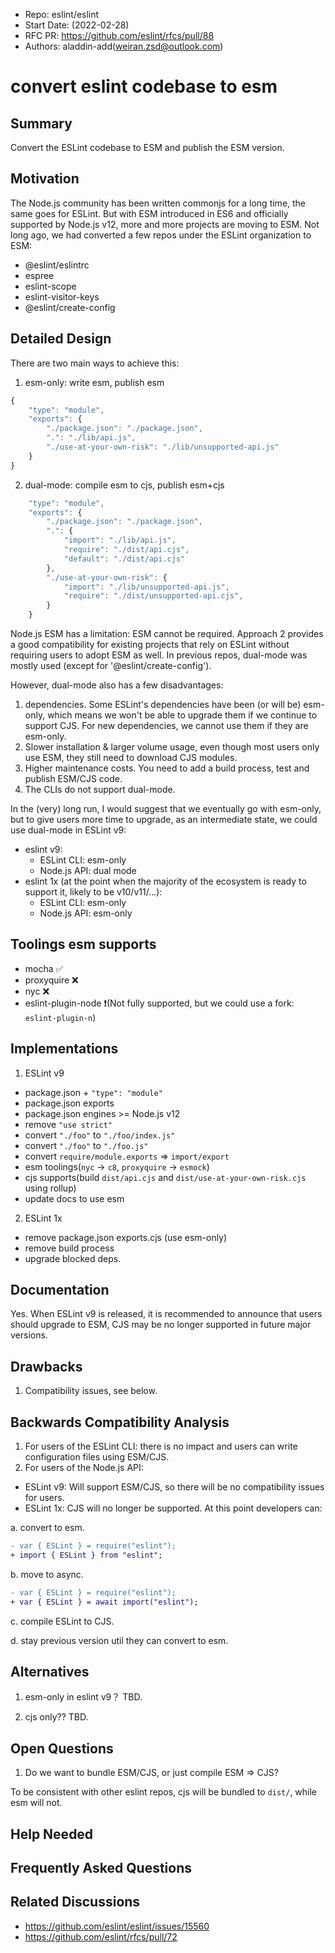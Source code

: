 - Repo: eslint/eslint
- Start Date: (2022-02-28)
- RFC PR: https://github.com/eslint/rfcs/pull/88
- Authors: aladdin-add(weiran.zsd@outlook.com)

# convert eslint codebase to esm

## Summary

<!-- One-paragraph explanation of the feature. -->
Convert the ESLint codebase to ESM and publish the ESM version.
## Motivation

<!-- Why are we doing this? What use cases does it support? What is the expected
outcome? -->
The Node.js community has been written commonjs for a long time, the same goes for ESLint. But with ESM introduced in ES6 and officially supported by Node.js v12, more and more projects are moving to ESM. Not long ago, we had converted a few repos under the ESLint organization to ESM:
* @eslint/eslintrc
* espree
* eslint-scope
* eslint-visitor-keys
* @eslint/create-config

## Detailed Design

<!--
   This is the bulk of the RFC.

   Explain the design with enough detail that someone familiar with ESLint
   can implement it by reading this document. Please get into specifics
   of your approach, corner cases, and examples of how the change will be
   used. Be sure to define any new terms in this section.
-->
There are two main ways to achieve this:
1. esm-only: write esm, publish esm
```js
{
    "type": "module",
    "exports": {
        "./package.json": "./package.json",
        ".": "./lib/api.js",
        "./use-at-your-own-risk": "./lib/unsupported-api.js"
    }
}
```
2. dual-mode: compile esm to cjs, publish esm+cjs
```js
    "type": "module",
    "exports": {
        "./package.json": "./package.json",
        ".": {
            "import": "./lib/api.js",
            "require": "./dist/api.cjs",
            "default": "./dist/api.cjs"
        },
        "./use-at-your-own-risk": {
            "import": "./lib/unsupported-api.js",
            "require": "./dist/unsupported-api.cjs",
        }
    }
```

Node.js ESM has a limitation: ESM cannot be required. Approach 2 provides a good compatibility for existing projects that rely on ESLint without requiring users to adopt ESM as well. In previous repos, dual-mode was mostly used (except for '@eslint/create-config').

However, dual-mode also has a few disadvantages:
1. dependencies. Some ESLint's dependencies have been (or will be) esm-only, which means we won't be able to upgrade them if we continue to support CJS. For new dependencies, we cannot use them if they are esm-only.
2. Slower installation & larger volume usage, even though most users only use ESM, they still need to download CJS modules.
3. Higher maintenance costs. You need to add a build process, test and publish ESM/CJS code.
4. The CLIs do not support dual-mode.

In the (very) long run, I would suggest that we eventually go with esm-only, but to give users more time to upgrade, as an intermediate state, we could use dual-mode in ESLint v9:

* eslint v9:
    - ESLint CLI: esm-only
    - Node.js API: dual mode
* eslint 1x (at the point when the majority of the ecosystem is ready to support it, likely to be v10/v11/...):
    - ESLint CLI: esm-only
    - Node.js API: esm-only

## Toolings esm supports

* mocha ✅
* proxyquire ❌
* nyc ❌
* eslint-plugin-node ❗️(Not fully supported, but we could use a fork: `eslint-plugin-n`)

## Implementations
1. ESLint v9
* package.json + `"type": "module"`
* package.json exports
* package.json engines >= Node.js v12
* remove `"use strict"`
* convert `"./foo"` to `"./foo/index.js"`
* convert `"./foo"` to `"./foo.js"`
* convert `require/module.exports` => `import/export`
* esm toolings(`nyc` -> `c8`, `proxyquire` -> `esmock`)
* cjs supports(build `dist/api.cjs` and `dist/use-at-your-own-risk.cjs` using rollup)
* update docs to use esm

2. ESLint 1x
* remove package.json exports.cjs (use esm-only)
* remove build process
* upgrade blocked deps.

## Documentation

<!--
    How will this RFC be documented? Does it need a formal announcement
    on the ESLint blog to explain the motivation?
-->
Yes. When ESLint v9 is released, it is recommended to announce that users should upgrade to ESM, CJS may be no longer supported in future major versions.

## Drawbacks

<!--
    Why should we *not* do this? Consider why adding this into ESLint
    might not benefit the project or the community. Attempt to think 
    about any opposing viewpoints that reviewers might bring up. 

    Any change has potential downsides, including increased maintenance
    burden, incompatibility with other tools, breaking existing user
    experience, etc. Try to identify as many potential problems with
    implementing this RFC as possible.
-->
1. Compatibility issues, see below.

## Backwards Compatibility Analysis

<!--
    How does this change affect existing ESLint users? Will any behavior
    change for them? If so, how are you going to minimize the disruption
    to existing users?
-->

1. For users of the ESLint CLI: there is no impact and users can write configuration files using ESM/CJS.
2. For users of the Node.js API:
* ESLint v9: Will support ESM/CJS, so there will be no compatibility issues for users.
* ESLint 1x: CJS will no longer be supported. At this point developers can:

a. convert to esm.
```diff
- var { ESLint } = require("eslint");
+ import { ESLint } from "eslint";
```

b. move to async.
```diff
- var { ESLint } = require("eslint");
+ var { ESLint } = await import("eslint");
```

c. compile ESLint to CJS.

d. stay previous version util they can convert to esm.

## Alternatives

<!--
    What other designs did you consider? Why did you decide against those?

    This section should also include prior art, such as whether similar
    projects have already implemented a similar feature.
-->
1. esm-only in eslint v9？
TBD.

2. cjs only??
TBD.

## Open Questions

<!--
    This section is optional, but is suggested for a first draft.

    What parts of this proposal are you unclear about? What do you
    need to know before you can finalize this RFC?

    List the questions that you'd like reviewers to focus on. When
    you've received the answers and updated the design to reflect them, 
    you can remove this section.
-->
1. Do we want to bundle ESM/CJS, or just compile ESM => CJS?

To be consistent with other eslint repos, cjs will be bundled to `dist/`, while esm will not.

## Help Needed

<!--
    This section is optional.

    Are you able to implement this RFC on your own? If not, what kind
    of help would you need from the team?
-->

## Frequently Asked Questions

<!--
    This section is optional but suggested.

    Try to anticipate points of clarification that might be needed by
    the people reviewing this RFC. Include those questions and answers
    in this section.
-->

## Related Discussions

<!--
    This section is optional but suggested.

    If there is an issue, pull request, or other URL that provides useful
    context for this proposal, please include those links here.
-->
* https://github.com/eslint/eslint/issues/15560
* https://github.com/eslint/rfcs/pull/72
